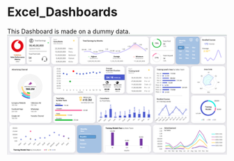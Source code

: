 # Excel_Dashboards
This Dashboard is made on a dummy data.
![Excel Dashboard](https://github.com/akashgangadharan/Excel_Dashboards/blob/main/Dashboard.PNG)
